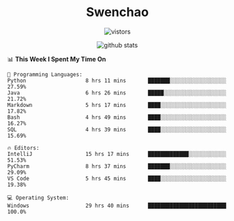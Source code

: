 <h1 align="center">Swenchao</h3>

<p align="center">
  <img src="https://visitor-badge.glitch.me/badge?page_id=Swenchao" alt="vistors" />
</p>

<p align="center">
  <img src="https://github-readme-stats.vercel.app/api?username=Swenchao&count_private=true&show_icons=true&theme=vue-dark&hide_title=true" alt="github stats" />
</p>

<!--START_SECTION:waka-->
📊 **This Week I Spent My Time On** 

```text
💬 Programming Languages: 
Python                   8 hrs 11 mins       ███████░░░░░░░░░░░░░░░░░░   27.59% 
Java                     6 hrs 26 mins       █████░░░░░░░░░░░░░░░░░░░░   21.72% 
Markdown                 5 hrs 17 mins       ████░░░░░░░░░░░░░░░░░░░░░   17.82% 
Bash                     4 hrs 49 mins       ████░░░░░░░░░░░░░░░░░░░░░   16.27% 
SQL                      4 hrs 39 mins       ████░░░░░░░░░░░░░░░░░░░░░   15.69%

🔥 Editors: 
IntelliJ                 15 hrs 17 mins      █████████████░░░░░░░░░░░░   51.53% 
PyCharm                  8 hrs 37 mins       ███████░░░░░░░░░░░░░░░░░░   29.09% 
VS Code                  5 hrs 45 mins       ████░░░░░░░░░░░░░░░░░░░░░   19.38%

💻 Operating System: 
Windows                  29 hrs 40 mins      █████████████████████████   100.0%

```


<!--END_SECTION:waka-->
